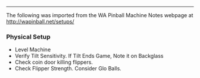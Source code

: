 ***
The following was imported from the WA Pinball Machine Notes webpage at http://wapinball.net/setups/
### Physical Setup
-   Level Machine
-   Verify Tilt Sensitivity. If Tilt Ends Game, Note it on Backglass
-   Check coin door killing flippers.
-   Check Flipper Strength. Consider Glo Balls.

